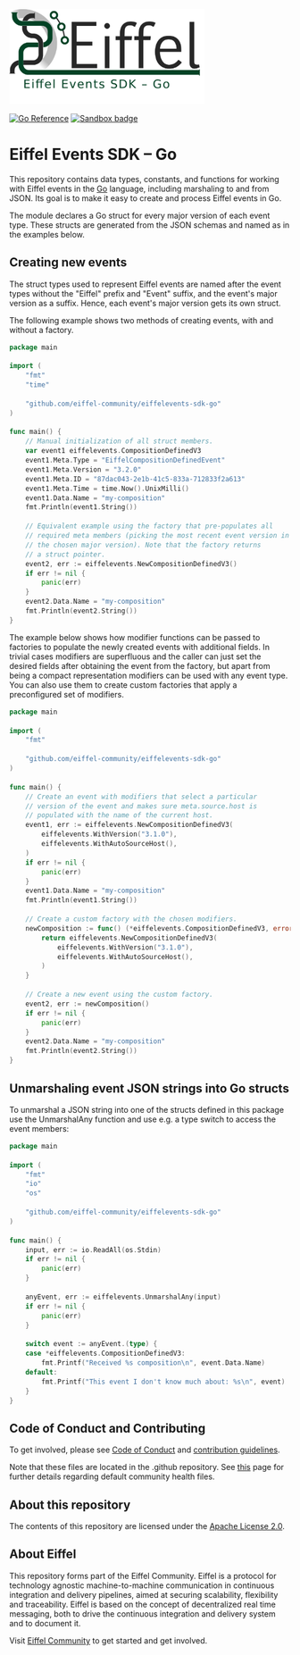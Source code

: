 <!---
   Copyright Axis Communications AB
   For a full list of individual contributors, please see the commit history.

   Licensed under the Apache License, Version 2.0 (the "License");
   you may not use this file except in compliance with the License.
   You may obtain a copy of the License at

       http://www.apache.org/licenses/LICENSE-2.0

   Unless required by applicable law or agreed to in writing, software
   distributed under the License is distributed on an "AS IS" BASIS,
   WITHOUT WARRANTIES OR CONDITIONS OF ANY KIND, either express or implied.
   See the License for the specific language governing permissions and
   limitations under the License.
--->

<img src="./images/logo.png" alt="Eiffel Events SDK – Go" width="350"/>

[![Go Reference](https://pkg.go.dev/badge/github.com/eiffel-community/eiffelevents-sdk-go.svg)](https://pkg.go.dev/github.com/eiffel-community/eiffelevents-sdk-go)
[![Sandbox badge](https://img.shields.io/badge/Stage-Sandbox-yellow)](https://github.com/eiffel-community/community/blob/master/PROJECT_LIFECYCLE.md#stage-sandbox)

# Eiffel Events SDK – Go
This repository contains data types, constants, and functions for working with Eiffel events in the [Go](https://golang.org/) language, including marshaling to and from JSON. Its goal is to make it easy to create and process Eiffel events in Go.

The module declares a Go struct for every major version of each event type.
These structs are generated from the JSON schemas and named as in the examples
below.

## Creating new events

The struct types used to represent Eiffel events are named after the event
types without the "Eiffel" prefix and "Event" suffix, and the event's major
version as a suffix. Hence, each event's major version gets its own struct.

The following example shows two methods of creating events, with and without
a factory.

```go
package main

import (
	"fmt"
	"time"

	"github.com/eiffel-community/eiffelevents-sdk-go"
)

func main() {
	// Manual initialization of all struct members.
	var event1 eiffelevents.CompositionDefinedV3
	event1.Meta.Type = "EiffelCompositionDefinedEvent"
	event1.Meta.Version = "3.2.0"
	event1.Meta.ID = "87dac043-2e1b-41c5-833a-712833f2a613"
	event1.Meta.Time = time.Now().UnixMilli()
	event1.Data.Name = "my-composition"
	fmt.Println(event1.String())

	// Equivalent example using the factory that pre-populates all
	// required meta members (picking the most recent event version in
	// the chosen major version). Note that the factory returns
	// a struct pointer.
	event2, err := eiffelevents.NewCompositionDefinedV3()
	if err != nil {
		panic(err)
	}
	event2.Data.Name = "my-composition"
	fmt.Println(event2.String())
}
```

The example below shows how modifier functions can be passed to factories
to populate the newly created events with additional fields. In trivial
cases modifiers are superfluous and the caller can just set the desired fields
after obtaining the event from the factory, but apart from being a compact
representation modifiers can be used with any event type. You can also use them
to create custom factories that apply a preconfigured set of modifiers.

```go
package main

import (
	"fmt"

	"github.com/eiffel-community/eiffelevents-sdk-go"
)

func main() {
	// Create an event with modifiers that select a particular
	// version of the event and makes sure meta.source.host is
	// populated with the name of the current host.
	event1, err := eiffelevents.NewCompositionDefinedV3(
		eiffelevents.WithVersion("3.1.0"),
		eiffelevents.WithAutoSourceHost(),
	)
	if err != nil {
		panic(err)
	}
	event1.Data.Name = "my-composition"
	fmt.Println(event1.String())

	// Create a custom factory with the chosen modifiers.
	newComposition := func() (*eiffelevents.CompositionDefinedV3, error) {
		return eiffelevents.NewCompositionDefinedV3(
			eiffelevents.WithVersion("3.1.0"),
			eiffelevents.WithAutoSourceHost(),
		)
	}

	// Create a new event using the custom factory.
	event2, err := newComposition()
	if err != nil {
		panic(err)
	}
	event2.Data.Name = "my-composition"
	fmt.Println(event2.String())
}
```

## Unmarshaling event JSON strings into Go structs

To unmarshal a JSON string into one of the structs defined in this package use
the UnmarshalAny function and use e.g. a type switch to access the event members:

```go
package main

import (
	"fmt"
	"io"
	"os"

	"github.com/eiffel-community/eiffelevents-sdk-go"
)

func main() {
	input, err := io.ReadAll(os.Stdin)
	if err != nil {
		panic(err)
	}

	anyEvent, err := eiffelevents.UnmarshalAny(input)
	if err != nil {
		panic(err)
	}

	switch event := anyEvent.(type) {
	case *eiffelevents.CompositionDefinedV3:
		fmt.Printf("Received %s composition\n", event.Data.Name)
	default:
		fmt.Printf("This event I don't know much about: %s\n", event)
	}
}
```

## Code of Conduct and Contributing
To get involved, please see [Code of Conduct](https://github.com/eiffel-community/.github/blob/master/CODE_OF_CONDUCT.md) and [contribution guidelines](https://github.com/eiffel-community/.github/blob/master/CONTRIBUTING.md).

Note that these files are located in the .github repository. See [this](https://docs.github.com/en/github/building-a-strong-community/creating-a-default-community-health-file) page for further details regarding default community health files.

## About this repository
The contents of this repository are licensed under the [Apache License 2.0](./LICENSE).

## About Eiffel
This repository forms part of the Eiffel Community. Eiffel is a protocol for technology agnostic machine-to-machine communication in continuous integration and delivery pipelines, aimed at securing scalability, flexibility and traceability. Eiffel is based on the concept of decentralized real time messaging, both to drive the continuous integration and delivery system and to document it.

Visit [Eiffel Community](https://eiffel-community.github.io) to get started and get involved.
